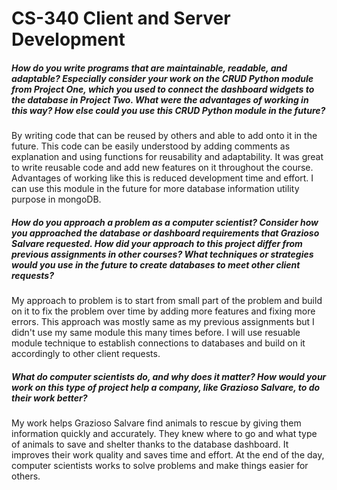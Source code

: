 # CS-340 Client and Server Development
##### How do you write programs that are maintainable, readable, and adaptable? Especially consider your work on the CRUD Python module from Project One, which you used to connect the dashboard widgets to the database in Project Two. What were the advantages of working in this way? How else could you use this CRUD Python module in the future?
By writing code that can be reused by others and able to add onto it in the future. This code can be easily understood by adding comments as explanation and using functions for reusability and adaptability. It was great to write reusable code and add new features on it throughout the course. Advantages of working like this is reduced development time and effort. I can use this module in the future for more database information utility purpose in mongoDB.

##### How do you approach a problem as a computer scientist? Consider how you approached the database or dashboard requirements that Grazioso Salvare requested. How did your approach to this project differ from previous assignments in other courses? What techniques or strategies would you use in the future to create databases to meet other client requests?
My approach to problem is to start from small part of the problem and build on it to fix the problem over time by adding more features and fixing more errors. This approach was mostly same as my previous assignments but I didn't use my same module this many times before. I will use resuable module technique to establish connections to databases and build on it accordingly to other client requests.

##### What do computer scientists do, and why does it matter? How would your work on this type of project help a company, like Grazioso Salvare, to do their work better?
My work helps Grazioso Salvare find animals to rescue by giving them information quickly and accurately. They knew where to go and what type of animals to save and shelter thanks to the database dashboard. It improves their work quality and saves time and effort.
At the end of the day, computer scientists works to solve problems and make things easier for others.

